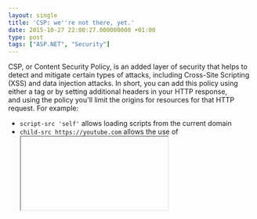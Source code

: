 ```yaml
---
layout: single
title: 'CSP: we''re not there, yet.'
date: 2015-10-27 22:00:27.000000000 +01:00
type: post
tags: ["ASP.NET", "Security"]
---
```


CSP, or Content Security Policy, is an added layer of security that helps to detect and mitigate certain types of attacks, including Cross-Site Scripting (XSS) and data injection attacks. In short, you can add this policy using either a <meta> tag or by setting additional headers in your HTTP response, and using the policy you'll limit the origins for resources for that HTTP request. <!--more-->For example:

* `script-src 'self'` allows loading scripts from the current domain
* `child-src https://youtube.com` allows the use of <iframe> tags pointing towards YouTube
* `style-src 'self' https://maxcdn.bootstrapcdn.com` allows loading CSS files from the current source and from a CDN.

If you want to read up on CSP, I suggest heading over to [http://www.html5rocks.com/en/tutorials/security/content-security-policy/](http://www.html5rocks.com/en/tutorials/security/content-security-policy/).

Now, I was trying out some things concerning CSP and inline scripts. You could add 'unsafe-inline' to the script-src source list to allow all inline scripting (except eval and other bad stuff, you need 'unsafe-eval' in that case), but that is exactly what you would want to avoid. Instead, you can opt to do one of these things:

1. Move all inline JavaScript into .js files and load them using <script src=""></script> tags, while adding 'self' to script-src if that wasn't already the case. The easiest solution, but not always possible.
2. Generate a nonce for each inline script. A nonce means: a unique and hard to predict stream of bytes, different for each script, each page **and** each request!
A nonce could be base64 encoded and look like *RJ6bGjm5EO/X8pImZjvjeAexFVei9IvzNFCGw5lQUa0=*
You would need to add that nonce to the script using the nonce attribute, and also to the script-src source list using 'nonce-RJ6bGjm5EO/X8pImZjvjeAexFVei9IvzNFCGw5lQUa0='
3. Calculate the SHA256, SHA384 or SHA512 digest of each inline script (including all whitespace, but excluding the opening and closing script tags). Like the nonce, you'd need to add these digests to the script-src source list using 'sha256-0ZMofb7eMqkB9IFHnGVZ6Z4chjplAavgi09shinNehs=' for example.


Options 2 and 3 however are only defined in CSP v2, which is currently only implemented by Chrome, Opera and Firefox.
The safest method would be to use the hash digest method, option 3. Alas, when you choose option 3, you'll quickly run into the following issues:

* Chrome. I'm running version 46.0.2490.80 m on a Windows PC and Chrome keeps telling me this:
```
Refused to execute inline script because it violates the following Content Security Policy directive: "script-src 'self' 'sha256-0ZMofb7eMqkB9IFHnGVZ6Z4chjplAavgi09shinNehs='". Either the 'unsafe-inline' keyword, a hash ('sha256-G3FpTn2EFU91Umz2fz6NyjnqeGDTr8SUdmWbsvxzfbY='), or a nonce ('nonce-...') is required to enable inline execution.
```
The issue? My script block contains carriage returns for readability. You know, those '\r\n' thingies which tend to differ sometimes, depending on the OS you're running. But I'm running on Windows and hosting my website locally. Yet Chrome has stripped the '\r' characters from the script before calculating the SHA256 hash to verify my script block... Ugh.

* Firefox. Version 41.0.2, catching up to Chrome apparently. Loading my test site and...
```
Content Security Policy: The page's settings blocked the loading of a resource at self ("script-src http://localhost:21275 'sha256-0ZMofb7eMqkB9IFHnGVZ6Z4chjplAavgi09shinNehs='")
```

* Edge. The newest browser from Microsoft, which I really want to start to use. But then I bump, as expected, into:
```
CSP14304: Unknown source ''sha256-0ZMofb7eMqkB9IFHnGVZ6Z4chjplAavgi09shinNehs='' for directive 'script-src' in Content-Security-Policy - source will be ignored.
```

* Let's try Internet Explorer, version 11.0.10240.16431. I'll dump the entire console output to share this with you:
```
Navigation occurred.
localhost:21275
test
```
Amazing, no? Wait, let's try something else here. Let's remove the hash from the header, that should stop the script from running. I'll dump the console output again:
```
Navigation occurred.
localhost:21275
test
```
So don't be fooled here. Internet Explorer doesn't support CSP v2, and even v1 is only partially supported.

Let's try option 2 instead: making use of a nonce for every script block. This time, the results are looking a *little bit* better:
* Chrome is happily executing the script now.
* So is Firefox, but Firefox keeps complaining about another script. I have no clue which one. I could try to find out, using the CSP reporting options, but I'm not going to bother.

So there you have it: Content Security Policy is still not fully there yet. You can use it though, to restrict the use of other content, like webfonts, style sheets, media, ..., but for scripts our options are currently limited to either opening up 'unsafe-inline' or moving all JavaScript into files. And if you're doing ASP.NET projects, have a look at [https://www.nuget.org/packages/NWebsec](https://www.nuget.org/packages/NWebsec). This NuGet package will make implementing CSP - and other security headers - a **lot** easier for you :)
